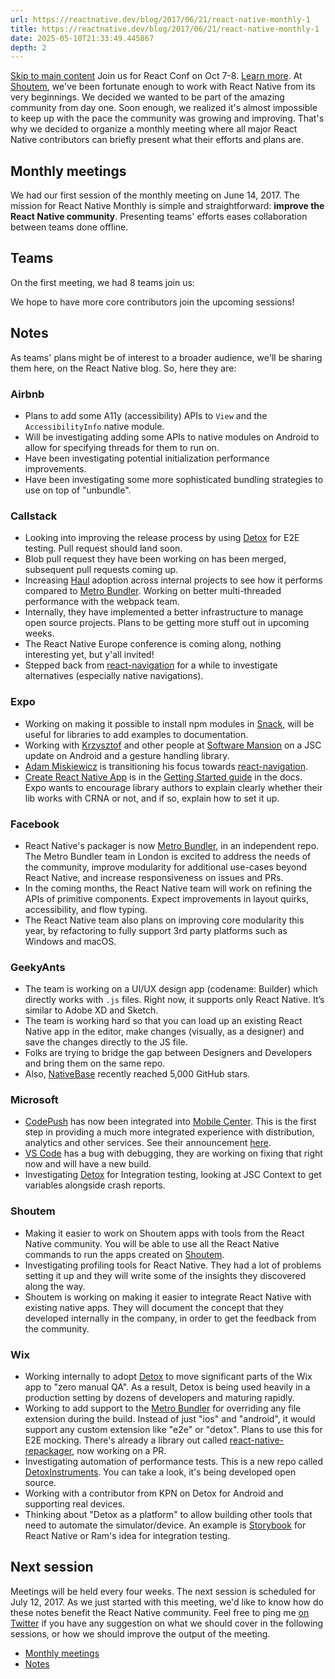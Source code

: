 ```yaml
---
url: https://reactnative.dev/blog/2017/06/21/react-native-monthly-1
title: https://reactnative.dev/blog/2017/06/21/react-native-monthly-1
date: 2025-05-10T21:33:49.445867
depth: 2
---
```


[Skip to main content](https://reactnative.dev/blog/2017/06/21/react-native-monthly-1#__docusaurus_skipToContent_fallback)
Join us for React Conf on Oct 7-8. [Learn more](https://conf.react.dev).
At [Shoutem](https://shoutem.github.io/), we've been fortunate enough to work with React Native from its very beginnings. We decided we wanted to be part of the amazing community from day one. Soon enough, we realized it's almost impossible to keep up with the pace the community was growing and improving. That's why we decided to organize a monthly meeting where all major React Native contributors can briefly present what their efforts and plans are.
## Monthly meetings[​](https://reactnative.dev/blog/2017/06/21/react-native-monthly-1#monthly-meetings "Direct link to Monthly meetings")
We had our first session of the monthly meeting on June 14, 2017. The mission for React Native Monthly is simple and straightforward: **improve the React Native community**. Presenting teams' efforts eases collaboration between teams done offline.
## Teams[​](https://reactnative.dev/blog/2017/06/21/react-native-monthly-1#teams "Direct link to Teams")
On the first meeting, we had 8 teams join us:


We hope to have more core contributors join the upcoming sessions!
## Notes[​](https://reactnative.dev/blog/2017/06/21/react-native-monthly-1#notes "Direct link to Notes")
As teams' plans might be of interest to a broader audience, we'll be sharing them here, on the React Native blog. So, here they are:
### Airbnb[​](https://reactnative.dev/blog/2017/06/21/react-native-monthly-1#airbnb "Direct link to Airbnb")
  * Plans to add some A11y (accessibility) APIs to `View` and the `AccessibilityInfo` native module.
  * Will be investigating adding some APIs to native modules on Android to allow for specifying threads for them to run on.
  * Have been investigating potential initialization performance improvements.
  * Have been investigating some more sophisticated bundling strategies to use on top of "unbundle".


### Callstack[​](https://reactnative.dev/blog/2017/06/21/react-native-monthly-1#callstack "Direct link to Callstack")
  * Looking into improving the release process by using [Detox](https://github.com/wix/detox) for E2E testing. Pull request should land soon.
  * Blob pull request they have been working on has been merged, subsequent pull requests coming up.
  * Increasing [Haul](https://github.com/callstack-io/haul) adoption across internal projects to see how it performs compared to [Metro Bundler](https://github.com/facebook/metro-bundler). Working on better multi-threaded performance with the webpack team.
  * Internally, they have implemented a better infrastructure to manage open source projects. Plans to be getting more stuff out in upcoming weeks.
  * The React Native Europe conference is coming along, nothing interesting yet, but y'all invited!
  * Stepped back from [react-navigation](https://github.com/react-community/react-navigation) for a while to investigate alternatives (especially native navigations).


### Expo[​](https://reactnative.dev/blog/2017/06/21/react-native-monthly-1#expo "Direct link to Expo")
  * Working on making it possible to install npm modules in [Snack](https://snack.expo.io/), will be useful for libraries to add examples to documentation.
  * Working with [Krzysztof](https://github.com/kmagiera) and other people at [Software Mansion](https://github.com/software-mansion) on a JSC update on Android and a gesture handling library.
  * [Adam Miskiewicz](https://github.com/skevy) is transitioning his focus towards [react-navigation](https://github.com/react-community/react-navigation).
  * [Create React Native App](https://github.com/react-community/create-react-native-app) is in the [Getting Started guide](https://reactnative.dev/docs/getting-started) in the docs. Expo wants to encourage library authors to explain clearly whether their lib works with CRNA or not, and if so, explain how to set it up.


### Facebook[​](https://reactnative.dev/blog/2017/06/21/react-native-monthly-1#facebook "Direct link to Facebook")
  * React Native's packager is now [Metro Bundler](https://github.com/facebook/metro), in an independent repo. The Metro Bundler team in London is excited to address the needs of the community, improve modularity for additional use-cases beyond React Native, and increase responsiveness on issues and PRs.
  * In the coming months, the React Native team will work on refining the APIs of primitive components. Expect improvements in layout quirks, accessibility, and flow typing.
  * The React Native team also plans on improving core modularity this year, by refactoring to fully support 3rd party platforms such as Windows and macOS.


### GeekyAnts[​](https://reactnative.dev/blog/2017/06/21/react-native-monthly-1#geekyants "Direct link to GeekyAnts")
  * The team is working on a UI/UX design app (codename: Builder) which directly works with `.js` files. Right now, it supports only React Native. It’s similar to Adobe XD and Sketch.
  * The team is working hard so that you can load up an existing React Native app in the editor, make changes (visually, as a designer) and save the changes directly to the JS file.
  * Folks are trying to bridge the gap between Designers and Developers and bring them on the same repo.
  * Also, [NativeBase](https://github.com/GeekyAnts/NativeBase) recently reached 5,000 GitHub stars.


### Microsoft[​](https://reactnative.dev/blog/2017/06/21/react-native-monthly-1#microsoft "Direct link to Microsoft")
  * [CodePush](https://github.com/Microsoft/code-push) has now been integrated into [Mobile Center](https://mobile.azure.com/). This is the first step in providing a much more integrated experience with distribution, analytics and other services. See their announcement [here](https://microsoft.github.io/code-push/articles/CodePushOnMobileCenter.html).
  * [VS Code](https://github.com/Microsoft/vscode) has a bug with debugging, they are working on fixing that right now and will have a new build.
  * Investigating [Detox](https://github.com/wix/detox) for Integration testing, looking at JSC Context to get variables alongside crash reports.


### Shoutem[​](https://reactnative.dev/blog/2017/06/21/react-native-monthly-1#shoutem "Direct link to Shoutem")
  * Making it easier to work on Shoutem apps with tools from the React Native community. You will be able to use all the React Native commands to run the apps created on [Shoutem](https://shoutem.github.io/).
  * Investigating profiling tools for React Native. They had a lot of problems setting it up and they will write some of the insights they discovered along the way.
  * Shoutem is working on making it easier to integrate React Native with existing native apps. They will document the concept that they developed internally in the company, in order to get the feedback from the community.


### Wix[​](https://reactnative.dev/blog/2017/06/21/react-native-monthly-1#wix "Direct link to Wix")
  * Working internally to adopt [Detox](https://github.com/wix/detox) to move significant parts of the Wix app to "zero manual QA". As a result, Detox is being used heavily in a production setting by dozens of developers and maturing rapidly.
  * Working to add support to the [Metro Bundler](https://github.com/facebook/metro) for overriding any file extension during the build. Instead of just "ios" and "android", it would support any custom extension like "e2e" or "detox". Plans to use this for E2E mocking. There's already a library out called [react-native-repackager](https://github.com/wix/react-native-repackager), now working on a PR.
  * Investigating automation of performance tests. This is a new repo called [DetoxInstruments](https://github.com/wix/DetoxInstruments). You can take a look, it's being developed open source.
  * Working with a contributor from KPN on Detox for Android and supporting real devices.
  * Thinking about "Detox as a platform" to allow building other tools that need to automate the simulator/device. An example is [Storybook](https://github.com/storybooks/react-native-storybook) for React Native or Ram's idea for integration testing.


## Next session[​](https://reactnative.dev/blog/2017/06/21/react-native-monthly-1#next-session "Direct link to Next session")
Meetings will be held every four weeks. The next session is scheduled for July 12, 2017. As we just started with this meeting, we'd like to know how do these notes benefit the React Native community. Feel free to ping me [on Twitter](https://twitter.com/TomislavTenodi) if you have any suggestion on what we should cover in the following sessions, or how we should improve the output of the meeting.
  * [Monthly meetings](https://reactnative.dev/blog/2017/06/21/react-native-monthly-1#monthly-meetings)
  * [Notes](https://reactnative.dev/blog/2017/06/21/react-native-monthly-1#notes)



